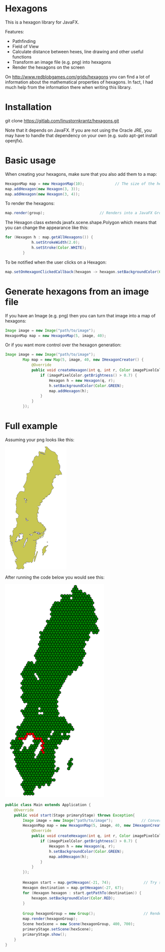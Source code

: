 Hexagons
========

This is a hexagon library for JavaFX. 

Features:
- Pathfinding
- Field of View
- Calculate distance between hexes, line drawing and other useful functions
- Transform an image file (e.g. png) into hexagons
- Render the hexagons on the screen

On http://www.redblobgames.com/grids/hexagons you can find a lot of information about the mathematical properties of hexagons. In fact, I had much help from the information there when writing this library.

Installation
============
git clone https://gitlab.com/linustornkrantz/hexagons.git

Note that it depends on JavaFX. If you are not using the Oracle JRE, you may have to handle that dependency on your own (e.g. sudo apt-get install openjfx).


Basic usage
===========

When creating your hexagons, make sure that you also add them to a map:

```java
HexagonMap map = new HexagonMap(10);              // The size of the hexagons
map.addHexagon(new Hexagon(3, 3));
map.addHexagon(new Hexagon(3, 4));
```

To render the hexagons:

```java
map.render(group);                         // Renders into a JavaFX Group 
```

The Hexagon class extends javafx.scene.shape.Polygon which means that you can change the appearance like this:

```java
for (Hexagon h : map.getAllHexagons()) {
            h.setStrokeWidth(2.0);
            h.setStroke(Color.WHITE);
        }
```

To be notified when the user clicks on a Hexagon:
```java
map.setOnHexagonClickedCallback(hexagon -> hexagon.setBackgroundColor(Color.BLUE));
```


Generate hexagons from an image file
====================================
If you have an Image (e.g. png) then you can turn that image into a map of hexagons:

```java
Image image = new Image("path/to/image");
HexagonMap map = new HexagonMap(5, image, 40);
```

Or if you want more control over the hexagon generation:

```java
Image image = new Image("path/to/image");
        Map map = new Map(5, image, 40, new IHexagonCreator() {
            @Override
            public void createHexagon(int q, int r, Color imagePixelColor, Map map) {
                if (imagePixelColor.getBrightness() > 0.7) {
                    Hexagon h = new Hexagon(q, r);
                    h.setBackgroundColor(Color.GREEN);
                    map.addHexagon(h);
                }
            }
        });
```

Full example
============
 
Assuming your png looks like this:

![alt text](img/sweden.png)

After running the code below you would see this:
 
![alt text](img/swedenPath.png)
 
 ```java
 public class Main extends Application {
     @Override
     public void start(Stage primaryStage) throws Exception{
         Image image = new Image("path/to/image");             // Convert the image to hexagons
         HexagonMap map = new HexagonMap(5, image, 40, new IHexagonCreator() {
             @Override
             public void createHexagon(int q, int r, Color imagePixelColor, HexagonMap map) {
                 if (imagePixelColor.getBrightness() > 0.7) {
                     Hexagon h = new Hexagon(q, r);
                     h.setBackgroundColor(Color.GREEN);
                     map.addHexagon(h);
                 }
             }
         });
 
         Hexagon start = map.getHexagon(-21, 74);               // Try some pathfinding
         Hexagon destination = map.getHexagon(-27, 67);
         for (Hexagon hexagon : start.getPathTo(destination)) {
             hexagon.setBackgroundColor(Color.RED);
         }
 
         Group hexagonGroup = new Group();                      // Render on screen
         map.render(hexagonGroup);                              
         Scene hexScene = new Scene(hexagonGroup, 400, 700);
         primaryStage.setScene(hexScene);
         primaryStage.show();
     }
 }
 ```